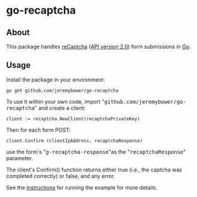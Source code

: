 go-recaptcha
============

About
-----

This package handles [reCaptcha](https://www.google.com/recaptcha) ([API version 2.0](https://developers.google.com/recaptcha/intro)) form submissions in [Go](http://golang.org/).

Usage
-----

Install the package in your environment:

```
go get github.com/jeremybower/go-recaptcha
```

To use it within your own code, import "<tt>github.com/jeremybower/go-recaptcha</tt>" and create a client:

```
client := recaptcha.NewClient(recaptchaPrivateKey)
```

Then for each form POST:

```
client.Confirm (clientIpAddress, recaptchaResponse)
```

use the form's "<tt>g-recaptcha-response</tt>"as the "<tt>recaptchaResponse</tt>" parameter.

The client's Confirm() function returns either true (i.e., the captcha was completed correctly) or false, and any error.


See the [instructions](example/README.md) for running the example for more details.
